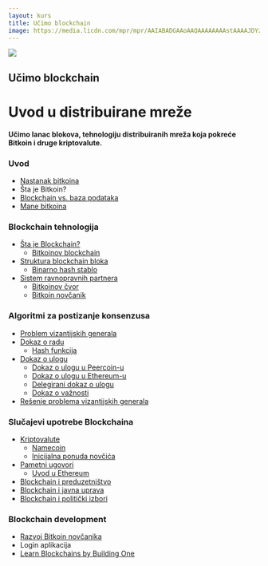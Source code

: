```yaml
---
layout: kurs
title: Učimo blockchain
image: https://media.licdn.com/mpr/mpr/AAIABADGAAoAAQAAAAAAAAstAAAAJDYzMmY5NTNhLTE1ODctNDA2MC04OGEzLTU5NzM0OGZiZjdiMA.jpg
---
```


![]({{page.image}})

## Učimo blockchain
# Uvod u distribuirane mreže

**Učimo lanac blokova, tehnologiju distribuiranih mreža koja pokreće Bitkoin i druge kriptovalute.**

### Uvod

- [Nastanak bitkoina](/nastanak-bitkoina)
- Šta je Bitkoin?
- [Blockchain vs. baza podataka](/blockchain-vs-baza-podataka)
- [Mane bitkoina](/mane-bitkoina)

### Blockchain tehnologija

- [Šta je Blockchain?](/sta-je-blockchain)
  - [Bitkoinov blockchain](/bitkoinov-blockchain)
- [Struktura blockchain bloka](/struktura-blockchain-bloka)
  - [Binarno hash stablo](/binarno-hash-stablo)
- [Sistem ravnopravnih partnera](/model-ravnopravnih-partnera)
  - [Bitkoinov čvor](/bitkoinov-cvor)
  - [Bitkoin novčanik](/bitkoin-novcanik)

### Algoritmi za postizanje konsenzusa

- [Problem vizantijskih generala](/problem-vizantijskih-generala)
- [Dokaz o radu](/dokaz-o-radu)
  - [Hash funkcija](/hash-funkcija)
- [Dokaz o ulogu](/dokaz-o-ulogu)
  - [Dokaz o ulogu u Peercoin-u](/dokaz-o-ulogu-peercoin)
  - [Dokaz o ulogu u Ethereum-u](/dokaz-o-ulogu-ethereum)
  - [Delegirani dokaz o ulogu](/delegirani-dokaz-o-ulogu)
  - [Dokaz o važnosti](/dokaz-o-vaznosti)
- [Rešenje problema vizantijskih generala](/resenje-problema-vizantijskih-generala)

### Slučajevi upotrebe Blockchaina

- [Kriptovalute](/kriptovalute)
  - [Namecoin](/namecoin)
  - [Inicijalna ponuda novčića](/inicijalna-ponuda-novcica)
- [Pametni ugovori](/pametni-ugovori)
  - [Uvod u Ethereum](/ethereum)
- [Blockchain i preduzetništvo](/blockchain-i-preduzetnistvo)
- [Blockchain i javna uprava](/blockchain-i-javna-uprava)
- [Blockchain i politički izbori](/blockchain-i-izbori)

### Blockchain development

- [Razvoj Bitkoin novčanika](/razvoj-bitkoin-novcanika)
- Login aplikacija
- [Learn Blockchains by Building One](https://hackernoon.com/learn-blockchains-by-building-one--f46)
